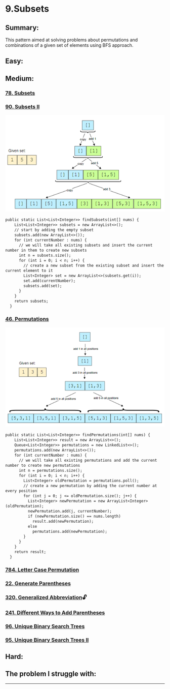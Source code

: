 # 9.Subsets

## Summary:

This pattern aimed at solving problems about permutations and combinations of a given set of elements using BFS approach.



## Easy:



## Medium:

### [78. Subsets](https://leetcode.com/problems/subsets/)

### [90. Subsets II](https://leetcode.com/problems/subsets-ii/)

![](../.gitbook/assets/image%20%2817%29.png)

```text
public static List<List<Integer>> findSubsets(int[] nums) {
    List<List<Integer>> subsets = new ArrayList<>();
    // start by adding the empty subset
    subsets.add(new ArrayList<>());
    for (int currentNumber : nums) {
      // we will take all existing subsets and insert the current number in them to create new subsets
      int n = subsets.size();
      for (int i = 0; i < n; i++) {
        // create a new subset from the existing subset and insert the current element to it
        List<Integer> set = new ArrayList<>(subsets.get(i));
        set.add(currentNumber);
        subsets.add(set);
      }
    }
    return subsets;
  }
```

### [46. Permutations](https://leetcode.com/problems/permutations/)

![](../.gitbook/assets/image%20%2816%29.png)

```text
public static List<List<Integer>> findPermutations(int[] nums) {
    List<List<Integer>> result = new ArrayList<>();
    Queue<List<Integer>> permutations = new LinkedList<>();
    permutations.add(new ArrayList<>());
    for (int currentNumber : nums) {
      // we will take all existing permutations and add the current number to create new permutations
      int n = permutations.size();
      for (int i = 0; i < n; i++) {
        List<Integer> oldPermutation = permutations.poll();
        // create a new permutation by adding the current number at every position
        for (int j = 0; j <= oldPermutation.size(); j++) {
          List<Integer> newPermutation = new ArrayList<Integer>(oldPermutation);
          newPermutation.add(j, currentNumber);
          if (newPermutation.size() == nums.length)
            result.add(newPermutation);
          else
            permutations.add(newPermutation);
        }
      }
    }
    return result;
  }
```

### [784. Letter Case Permutation](https://leetcode.com/problems/letter-case-permutation/)

### [22. Generate Parentheses](https://leetcode.com/problems/generate-parentheses/)

### [320. Generalized Abbreviation](https://leetcode.com/problems/generalized-abbreviation/)🔓 

### [241. Different Ways to Add Parentheses](https://leetcode.com/problems/different-ways-to-add-parentheses/)

### [96. Unique Binary Search Trees](https://leetcode.com/problems/unique-binary-search-trees/)

### [95. Unique Binary Search Trees II](https://leetcode.com/problems/unique-binary-search-trees-ii/)

## Hard:



## The problem I  struggle with:

* * * 




